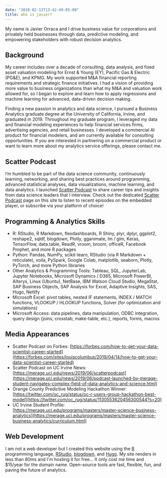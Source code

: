```yaml
---
date: "2018-02-13T13:42:49-05:00"
title: who is javier?
---
```


My name is Javier Orraca and I drive business value for corporations and privately held businesses through data, predictive modeling, and empowering stakeholders with robust decision analytics.

## Background

My career includes over a decade of consulting, data analysis, and fixed asset valuation modeling for Ernst & Young (EY), Pacific Gas & Electric (PG&E), and KPMG. My work supported M&A financial reporting requirements and strategic finance initiatives. I had a vision of providing more value to business organizations than what my M&A and valuation work allowed for, so I began to explore and learn how to apply regressions and machine learning for advanced, data-driven decision making.

Finding a new passion in analytics and data science, I pursued a Business Analytics graduate degree at the University of California, Irvine, and graduated in 2019. Throughout my graduate program, I leveraged my data and financial modeling experiences to help financial services firms, advertising agencies, and retail businesses. I developed a commercial AI product for financial modelers, and am currently available for consulting opportunities. If you are interested in partnering on a commercial product or want to learn more about my analytics service offerings, please contact me.

## Scatter Podcast

I’m humbled to be part of the data science community, continuously learning, networking, and sharing best practices around programming, advanced statistical analyses, data visualizations, machine learning, and data analytics. I launched [Scatter Podcast](https://soundcloud.com/scatterpodcast) to share career tips and insights from data science leaders that I interview. Check out the dedicated [Scatter Podcast](https://www.javierorraca.com/scatterpodcast/) page on this site to listen to recent episodes on the embedded player, or subscribe via your platform of choice!

## Programming & Analytics Skills

* R: RStudio, R Markdown, flexdashboards, R Shiny, plyr, dplyr, ggplot2, reshape2, sqldf, blogdown, Plotly, gganimate, lm / glm, Keras, TensorFlow, data.table, ReadR, vroom, broom, officeR, Facebook Prophet, and more R packages
* Python: Pandas, NumPy, scikit-learn, RStudio (via R Markdown + reticulate), voila, PySpark, Google Colab, matplotlib, seaborn, Plotly, PyTorch, and more Python libraries
* Other Analytics & Programming Tools: Tableau, SQL, JupyterLab, Jupyter Notebooks, Microsoft Dynamics / D365, Microsoft PowerBI, Alteryx, Linux (Ubuntu), NetBase, IBM Watson Cloud Studio, MegaStat, SAP Business Objects, SAP Analysis for Excel, Adaptive Insights, SAS, Hugo, Netlify
* Microsoft Excel: pivot tables, nested IF statements, INDEX / MATCH functions, VLOOKUP / HLOOKUP functions, Solver (for optimization and simulations)
* Microsoft Access: data pipelines, data manipulation, ODBC integration, query design (joins, crosstab, make-table, etc.), reports, forms, macros

## Media Appearances

* Scatter Podcast on Forbes: [https://forbes.com/how-to-get-your-data-scientist-career-started](https://forbes.com/sites/louiscolumbus/2019/04/14/how-to-get-your-data-scientist-career-started)
* Scatter Podcast on UC Irvine News: [https://merage.uci.edu/news/2019/06/scatterpodcast](https://merage.uci.edu/news/2019/06/podcast-launched-by-merage-student-navigates-complex-field-of-data-analytics-and-science.html)
* Orange County Predictive Modeling Hackathon Winner: [https://twitter.com/oc_rug/status/oc-r-users-group-hackathon-best-model](https://twitter.com/oc_rug/status/1130553620456300544?s=20)
* UC Irvine Student Profile: [https://merage.uci.edu/programs/masters/master-science-business-analytics](https://merage.uci.edu/programs/masters/master-science-business-analytics/curriculum.html)

## Web Development

I am not a web developer but I created this website using the [R](https://www.r-project.org/) programming language, [RStudio](https://www.rstudio.com/), [blogdown](https://bookdown.org/yihui/blogdown/), and [Hugo](https://gohugo.io/). My site renders in less than 80ms and I'm hosting it for free... It only cost me time and $15/year for the domain name. Open-source tools are fast, flexible, fun, and paving the future of analytics.
